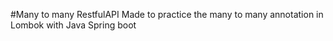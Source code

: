 #Many to many RestfulAPI
Made to practice the many to many annotation in Lombok with Java Spring boot 
